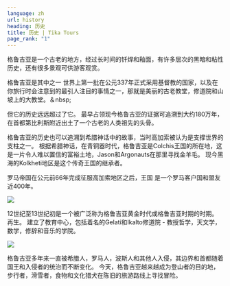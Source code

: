 ```yaml
---
language: zh
url: history
heading: 历史
title: 历史 | Tika Tours
page_rank: "1"
---
```

<div class="row content-row"><!-- 1542 (1)-->
<div class="col-xs-12 col-sm-6 col-md-6"><!-- 2072 -->

格鲁吉亚是一个古老的地方，经过长时间的钎焊和釉面，有许多层次的黑暗和粘性历史，还有很多景观可供游客观赏。

格鲁吉亚是其中之一 世界上第一批在公元337年正式采用基督教的国家，以及在你旅行时会注意到的最引人注目的事情之一，那就是美丽的古老教堂，修道院和山坡上的大教堂。＆nbsp;

但它的历史远远超过了它。 最早占领现今格鲁吉亚的证据可追溯到大约180万年，在首都第比利斯附近出土了一个古老的人类祖先的头骨。

</div>

<div class="col-xs-12 col-sm-6 col-md-6"><!-- 2073 -->

格鲁吉亚的历史也可以追溯到希腊神话中的故事，当时高加索被认为是支撑世界的支柱之一。 根据希腊神话，在青铜器时代，格鲁吉亚是Colchis王国的所在地，这是一片令人难以置信的富裕土地，Jason和Argonauts在那里寻找金羊毛。
现今黑海的Kolkheti地区是这个传奇王国的继承者。

罗马帝国在公元前66年完成征服高加索地区之后，王国 是一个罗马客户国和盟友近400年。

</div>

</div>

<div class="row content-row"><!-- 1543 (2)-->
<div class="col-xs-12 col-sm-6 col-md-6"><!-- 2074 -->

![](/library/content/img16.jpg)

12世纪至13世纪初是一个被广泛称为格鲁吉亚黄金时代或格鲁吉亚时期的时期。 再生。 建立了教育中心，包括着名的Gelati和Ikalto修道院 \- 教授哲学，天文学，数学，修辞和音乐的学院。

</div>

<div class="col-xs-12 col-sm-6 col-md-6"><!-- 2075 -->

![](/library/content/img15.jpg)

格鲁吉亚多年来一直被希腊人，罗马人，波斯人和其他人入侵，其边界和首都随着国王和入侵者的统治而不断变化。
今天，格鲁吉亚越来越成为登山者的目的地， 步行者，滑雪者，食物和文化猎犬在陈旧的旅游路线上寻找冒险。

</div>

</div>
